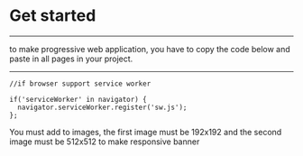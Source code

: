 # Get started

---

to make progressive web application, you have to copy the code below and paste in all pages in your project.

---

```JS
//if browser support service worker

if('serviceWorker' in navigator) {
  navigator.serviceWorker.register('sw.js');
};
```







You must add to images, the first image must be 192x192 and the second image must be 512x512 to make responsive banner
